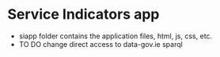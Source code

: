 # Service Indicators app

* siapp folder contains the application files, html, js, css, etc.
* TO DO change direct access to data-gov.ie sparql